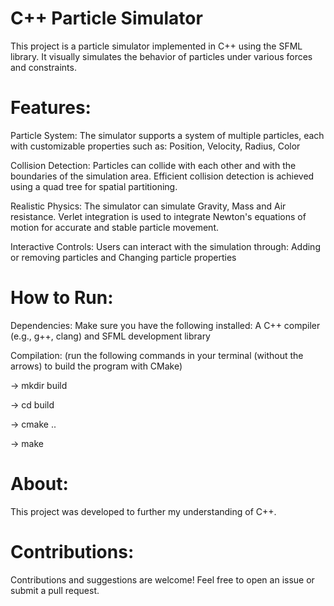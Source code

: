 C++ Particle Simulator
===========================
This project is a particle simulator implemented in C++ using the SFML library. It visually simulates the behavior of particles under various forces and constraints.

Features: 
===========================
Particle System: The simulator supports a system of multiple particles, each with customizable properties such as: Position, Velocity, Radius, Color

Collision Detection: Particles can collide with each other and with the boundaries of the simulation area. Efficient collision detection is achieved using a quad tree for spatial partitioning.

Realistic Physics: The simulator can simulate Gravity, Mass and Air resistance. Verlet integration is used to integrate Newton's equations of motion for accurate and stable particle movement.

Interactive Controls: Users can interact with the simulation through: Adding or removing particles and Changing particle properties

How to Run:
===========================
Dependencies: Make sure you have the following installed: A C++ compiler (e.g., g++, clang) and SFML development library

Compilation: (run the following commands in your terminal (without the arrows) to build the program with CMake)

-> mkdir build

-> cd build

-> cmake ..

-> make

About:
===========================
This project was developed to further my understanding of C++.

Contributions:
===========================
Contributions and suggestions are welcome! Feel free to open an issue or submit a pull request.